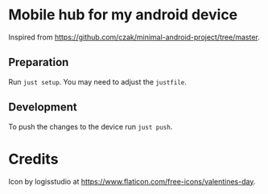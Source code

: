 # Mobile hub for my android device

Inspired from https://github.com/czak/minimal-android-project/tree/master.

## Preparation

Run `just setup`. You may need to adjust the `justfile`.

## Development

To push the changes to the device run `just push`.

# Credits

Icon by logisstudio at https://www.flaticon.com/free-icons/valentines-day.
